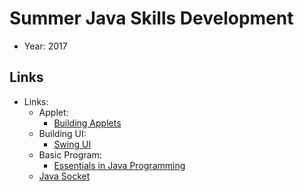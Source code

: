 # Summer Java Skills Development<br>
- Year: 2017

## Links 
- Links:
    - Applet:
        - [Building Applets](http://www.oracle.com/technetwork/java/applet-137165.html)
    - Building UI:
        - [Swing UI](http://www.oracle.com/technetwork/java/front-139339.html)
    - Basic Program:
        - [Essentials in Java Programming](http://www.oracle.com/technetwork/java/index-138747.html)
    - [Java Socket](http://www.oracle.com/technetwork/java/socket-140484.html#server)
